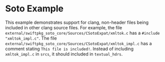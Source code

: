 # Soto Example

This example demonstrates support for clang, non-header files being included in other clang
source files. For example, the file
`external/swiftpkg_soto_core/Sources/CSotoExpat/xmltok.c` has a `#include "xmltok_impl.c"`. The 
file `external/swiftpkg_soto_core/Sources/CSotoExpat/xmltok_impl.c` has a comment stating 
`This file is included!`. Instead of including `xmltok_impl.c` in `srcs`, it should included in
`textual_hdrs`.
